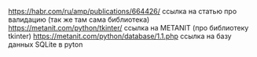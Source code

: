 https://habr.com/ru/amp/publications/664426/ ссылка на статью про валидацию (так же там сама библиотека)
https://metanit.com/python/tkinter/ ссылка на METANIT (про библиотеку tkinter)
https://metanit.com/python/database/1.1.php ссылка на базу данных SQLite в pyton
